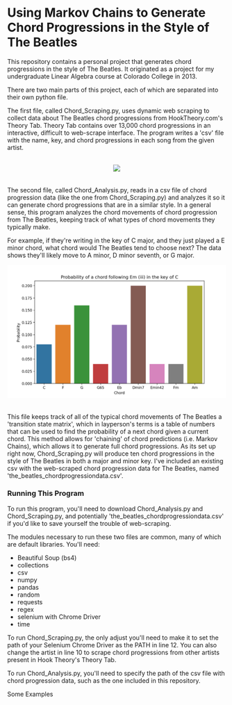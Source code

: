 # Using Markov Chains to Generate Chord Progressions in the Style of The Beatles

This repository contains a personal project that generates chord progressions in the style of The Beatles. It originated as a project for my undergraduate Linear Algebra course at Colorado College in 2013. 

There are two main parts of this project, each of which are separated into their own python file. 

The first file, called Chord_Scraping.py, uses dynamic web scraping to collect data about The Beatles chord progressions from HookTheory.com's Theory Tab. Theory Tab contains over 13,000 chord progressions in an interactive, difficult to web-scrape interface. The program writes a 'csv' file with the name, key, and chord progressions in each song from the given artist.   
<br>

<center><img src="https://www.hooktheory.com/images/controllers/press/TT-1.jpg"></center>
<br>


The second file, called Chord_Analysis.py, reads in a csv file of chord progression data (like the one from Chord_Scraping.py) and analyzes it so it can generate chord progressions that are in a similar style. In a general sense, this program analyzes the chord movements of chord progression from The Beatles, keeping track of what types of chord movements they typically make. 

For example, if they're writing in the key of C major, and they just played a E minor chord, what chord would The Beatles tend to choose next? The data shows they'll likely move to A minor, D minor seventh, or G major. 
<p align="center">
  <img src='https://raw.githubusercontent.com/connorobrien/BeatlesStyleChordProgressions/main/Em_in_C_probabilities.png' width="700">
</p>
<br>
This file keeps track of all of the typical chord movements of The Beatles a 'transition state matrix', which in layperson's terms is a table of numbers that can be used to find the probability of a next chord given a current chord. This method allows for 'chaining' of chord predictions (i.e. Markov Chains), which allows it to generate full chord progressions. As its set up right now, Chord_Scraping.py will produce ten chord progressions in the style of The Beatles in both a major and minor key. I've included an existing csv with the web-scraped chord progression data for The Beatles, named 'the_beatles_chordprogressiondata.csv'.   

<h3>Running This Program</h3>

To run this program, you'll need to download Chord_Analysis.py and Chord_Scraping.py, and potentially 'the_beatles_chordprogressiondata.csv' if you'd like to save yourself the trouble of web-scraping.

The modules necessary to run these two files are common, many of which are default libraries. You'll need:

<ul>
<li>Beautiful Soup (bs4)</li>
<li>collections</li>
<li>csv</li>
<li>numpy</li>
<li>pandas</li>
<li>random</li>
<li>requests</li>
<li>regex</li>
<li>selenium with Chrome Driver</li>
<li>time</li>
</ul>

To run Chord_Scraping.py, the only adjust you'll need to make it to set the path of your Selenium Chrome Driver as the PATH in line 12. You can also change the artist in line 10 to scrape chord progressions from other artists present in Hook Theory's Theory Tab. 

To run Chord_Analysis.py, you'll need to specify the path of the csv file with chord progression data, such as the one included in this repository. 

Some Examples

<script>
var audio = new Audio("https://raw.githubusercontent.com/connorobrien/BeatlesStyleChordProgressions/main/minor_progression_example.mp3")
audio.play()
</script>

